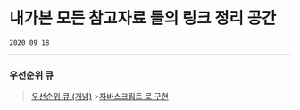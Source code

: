 # 내가본 모든 참고자료 들의 링크 정리 공간

    2020 09 18

---

### 우선순위 큐
   >[우선순위 큐 (개념)](https://m.blog.naver.com/PostView.nhn?blogId=kibum1223&logNo=220454554503&proxyReferer=https:%2F%2Fwww.google.com%2F)
    >[자바스크립트 로 구현](https://velog.io/@cada/%EC%9E%90%EB%B0%94%EC%8A%A4%ED%81%AC%EB%A6%BD%ED%8A%B8%EB%A1%9C-%EC%9A%B0%EC%84%A0%EC%88%9C%EC%9C%84-%ED%81%90-%EA%B5%AC%ED%98%84%ED%95%98%EA%B8%B0)
